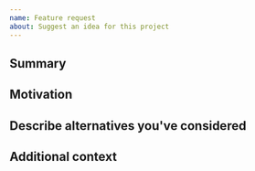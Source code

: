 ```yaml
---
name: Feature request
about: Suggest an idea for this project
---
```


<!--

Have you read ADCP's Code of Conduct? By filing an Issue, you are expected to comply with it, including treating everyone with respect: https://github.com/digicatapult/adcp-ui/.github/blob/main/CODE_OF_CONDUCT.md

---
Also note that the Digital Catapult team has finite resources so it's unlikely that we'll work on feature requests. If we're interested in a particular feature however, we'll follow up and ask you to submit an RFC to talk about it in more detail.

-->

## Summary

<!-- One paragraph explanation of the feature. -->

## Motivation

<!-- Why are we doing this? What use cases does it support? What is the expected outcome? -->

## Describe alternatives you've considered

<!-- A clear and concise description of the alternative solutions you've considered. Be sure to explain why ADCP's existing customisability isn't suitable for this feature. -->

## Additional context

<!-- Add any other context or screenshots about the feature request here. -->
